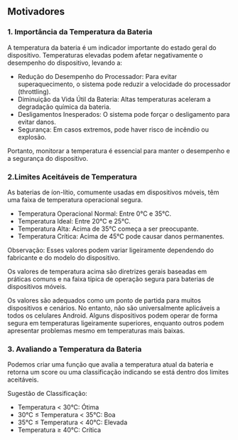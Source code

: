 ## Motivadores

### 1. Importância da Temperatura da Bateria
A temperatura da bateria é um indicador importante do estado geral do dispositivo. Temperaturas elevadas podem afetar negativamente o desempenho do dispositivo, levando a:

- Redução do Desempenho do Processador: Para evitar superaquecimento, o sistema pode reduzir a velocidade do processador (throttling).
- Diminuição da Vida Útil da Bateria: Altas temperaturas aceleram a degradação química da bateria.
- Desligamentos Inesperados: O sistema pode forçar o desligamento para evitar danos.
- Segurança: Em casos extremos, pode haver risco de incêndio ou explosão.

Portanto, monitorar a temperatura é essencial para manter o desempenho e a segurança do dispositivo.

### 2.Limites Aceitáveis de Temperatura
As baterias de íon-lítio, comumente usadas em dispositivos móveis, têm uma faixa de temperatura operacional segura.

- Temperatura Operacional Normal: Entre 0°C e 35°C.
- Temperatura Ideal: Entre 20°C e 25°C.
- Temperatura Alta: Acima de 35°C começa a ser preocupante.
- Temperatura Crítica: Acima de 45°C pode causar danos permanentes.

Observação: Esses valores podem variar ligeiramente dependendo do fabricante e do modelo do dispositivo.

Os valores de temperatura acima são diretrizes gerais baseadas em práticas comuns e na faixa típica de operação segura para baterias de dispositivos móveis.

Os valores são adequados como um ponto de partida para muitos dispositivos e cenários. No entanto, não são universalmente aplicáveis a todos os celulares Android. Alguns dispositivos podem operar de forma segura em temperaturas ligeiramente superiores, enquanto outros podem apresentar problemas mesmo em temperaturas mais baixas.

### 3. Avaliando a Temperatura da Bateria
Podemos criar uma função que avalia a temperatura atual da bateria e retorna um score ou uma classificação indicando se está dentro dos limites aceitáveis.

Sugestão de Classificação:
- Temperatura < 30°C: Ótima
- 30°C ≤ Temperatura < 35°C: Boa
- 35°C ≤ Temperatura < 40°C: Elevada
- Temperatura ≥ 40°C: Crítica
